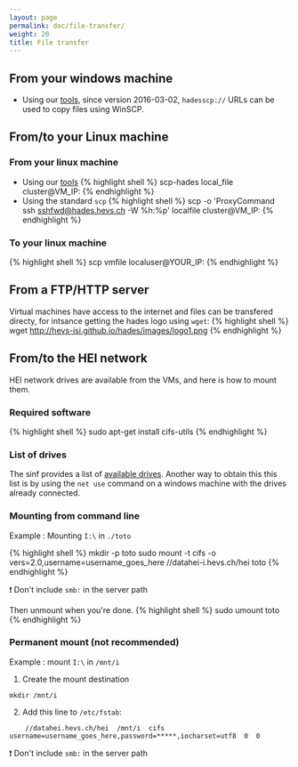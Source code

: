 ```yaml
---
layout: page
permalink: doc/file-transfer/
weight: 20
title: File transfer
---
```


## From your windows machine
* Using our [tools](../tools), since version 2016-03-02, `hadesscp://` URLs can
be used to copy files using WinSCP.

## From/to your Linux machine

### From your linux machine
* Using our [tools](../tools)
{% highlight shell %}
scp-hades local_file cluster@VM_IP:
{% endhighlight %}
* Using the standard `scp`
{% highlight shell %}
scp -o 'ProxyCommand ssh sshfwd@hades.hevs.ch -W %h:%p' localfile cluster@VM_IP:
{% endhighlight %}

### To your linux machine
{% highlight shell %}
scp vmfile localuser@YOUR_IP:
{% endhighlight %}


## From a FTP/HTTP server
Virtual machines have access to the internet and files can be transfered directy, for intsance getting the hades logo using `wget`:
{% highlight shell %}
wget http://hevs-isi.github.io/hades/images/logo1.png
{% endhighlight %}

## From/to the HEI network
HEI network drives are available from the VMs, and here is how to mount them.

### Required software
{% highlight shell %}
sudo apt-get install cifs-utils
{% endhighlight %}

### List of drives
The sinf provides a list of [available drives](https://sinf.hevs.ch/fr-fr/Ressources/R%C3%A9seau/Lecteurs-r%C3%A9seau).
Another way to obtain this this list is by using the `net use` command on a windows machine with the drives already connected.

### Mounting from command line
Example : Mounting `I:\` in `./toto`

{% highlight shell %}
mkdir -p toto
sudo mount -t cifs -o vers=2.0,username=username_goes_here //datahei-i.hevs.ch/hei toto
{% endhighlight %}

:exclamation: Don't include `smb:` in the server path

Then unmount when you're done.
{% highlight shell %}
sudo umount toto
{% endhighlight %}

### Permanent mount (not recommended)
Example : mount `I:\` in `/mnt/i`

1. Create the mount destination
```
mkdir /mnt/i
```

2. Add this line to `/etc/fstab`:
```
	//datahei.hevs.ch/hei  /mnt/i  cifs  username=username_goes_here,password=*****,iocharset=utf8  0  0
```
:exclamation: Don't include `smb:` in the server path
